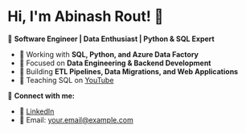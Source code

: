 # Hi, I'm Abinash Rout! 👋

🚀 **Software Engineer | Data Enthusiast | Python & SQL Expert**

- 🔹 Working with **SQL, Python, and Azure Data Factory**
- 📌 Focused on **Data Engineering & Backend Development**
- 🎯 Building **ETL Pipelines, Data Migrations, and Web Applications**
- 📖 Teaching SQL on [YouTube](#)

🔗 **Connect with me:**  
- 💼 [LinkedIn](https://www.linkedin.com/in/abinashrout548/)  
- 📧 Email: your.email@example.com  

